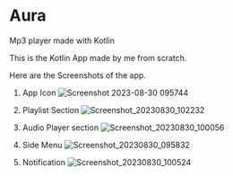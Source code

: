 # Aura
Mp3 player made with Kotlin

This is the Kotlin App made by me from scratch.

Here are the Screenshots of the app.

1. App Icon
![Screenshot 2023-08-30 095744](https://github.com/Shresth16/Aura/assets/103533387/1a13856c-0190-4dcc-8e7c-31d35433f660)

2. Playlist Section
![Screenshot_20230830_102232](https://github.com/Shresth16/Aura/assets/103533387/62fd88e2-f0e9-422f-9ce2-1f66b3c01b93)

3. Audio Player section
![Screenshot_20230830_100056](https://github.com/Shresth16/Aura/assets/103533387/acf9a9c7-1a32-4263-b5ee-eab28c03c9d6)

4. Side Menu
![Screenshot_20230830_095832](https://github.com/Shresth16/Aura/assets/103533387/bff83a90-207c-4520-8923-ab5d0b0ce35d)

5. Notification
![Screenshot_20230830_100524](https://github.com/Shresth16/Aura/assets/103533387/1835da8f-0345-43b6-b029-51247989f0ad)

